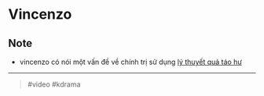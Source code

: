 # Vincenzo

## Note

- vincenzo có nói một vấn đề về chính trị sử dụng [lý thuyết quả táo hư](202109112229.md)

---
> #video #kdrama
